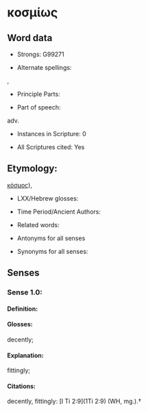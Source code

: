 # κοσμίως

<!-- Status: S2=NeedsEdits -->
<!-- Lexica used for edits:   -->

## Word data

* Strongs: G99271

* Alternate spellings:

,

* Principle Parts: 


* Part of speech: 

adv.

* Instances in Scripture: 0

* All Scriptures cited: Yes

## Etymology: 

[κόσμος]()),

* LXX/Hebrew glosses: 


* Time Period/Ancient Authors: 


* Related words: 

* Antonyms for all senses

* Synonyms for all senses: 


## Senses 


### Sense  1.0: 

#### Definition: 

#### Glosses: 

decently; 

#### Explanation: 

fittingly; 

#### Citations: 

decently, fittingly: [I Ti 2:9](1Ti 2:9) (WH, mg.).†
